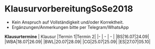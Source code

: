 # KlausurvorbereitungSoSe2018
- Kein Anspruch auf Vollständigkeit und/oder Korrektheit. 
- Ergänzungen/Anmerkungen bitte per Telegram/WhatsApp

**Klausurtermine**
| Klausur |Termin 1|Termin 2| 
|- | - | - |
|BS|16.07|24.09|
|WBA|18.07|26.09|
|BWL|20.07|28.09|
|CG|25.07|25.09|
|ES|27.07|05.10|
